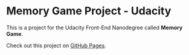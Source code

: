 # Memory Game Project - Udacity

This is a project for the Udacity Front-End Nanodegree called **Memory Game**.

Check out this project on [GitHub Pages](https://al-yasa.github.io/Memory-Game-Project-Udacity/ "Memory Game - Belhenniche Al-Yasa'").